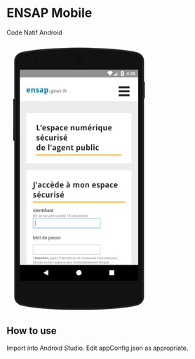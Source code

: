 ENSAP Mobile
================

Code Natif Android

![](https://github.com/deep75/ENSAP-Mobile/raw/master/capture.png)

How to use
------------
Import into Android Studio. Edit appConfig.json as appropriate.

